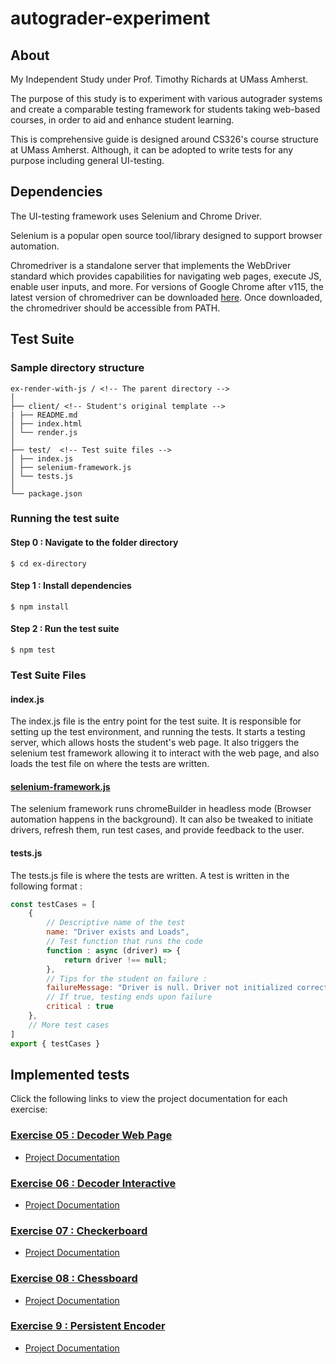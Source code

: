 # autograder-experiment

## About
My Independent Study under Prof. Timothy Richards at UMass Amherst.

The purpose of this study is to experiment with various autograder systems and create a comparable testing framework for students taking web-based courses, in order to aid and enhance student learning.

This is comprehensive guide is designed around CS326's course structure at UMass Amherst. Although, it can be adopted to write tests for any purpose including general UI-testing.

## Dependencies
The UI-testing framework uses Selenium and Chrome Driver.

Selenium is a popular open source tool/library designed to support browser automation. 

Chromedriver is a standalone server that implements the WebDriver standard which provides capabilities for navigating web pages, execute JS, enable user inputs, and more. For versions of Google Chrome after v115, the latest version of chromedriver can be downloaded [here](https://googlechromelabs.github.io/chrome-for-testing/#stable). Once downloaded, the chromedriver should be accessible from PATH.

## Test Suite

### Sample directory structure
```
ex-render-with-js / <!-- The parent directory -->
│
├── client/ <!-- Student's original template -->
| ├── README.md
│ ├── index.html
│ └── render.js
│
├── test/  <!-- Test suite files -->
│ ├── index.js
│ ├── selenium-framework.js
│ └── tests.js
│
└── package.json
```

### Running the test suite

#### Step 0 : Navigate to the folder directory
```$ cd ex-directory```
#### Step 1 : Install dependencies
```$ npm install```
#### Step 2 : Run the test suite
```$ npm test```

### Test Suite Files

#### index.js
The index.js file is the entry point for the test suite. It is responsible for setting up the test environment, and running the tests. 
It starts a testing server, which allows hosts the student's web page. It also triggers the selenium test framework allowing it to interact with the web page, and also loads the test file on where the tests are written.

#### [selenium-framework.js](./selenium-framework.js)
The selenium framework runs chromeBuilder in headless mode (Browser automation happens in the background). It can also be tweaked to initiate drivers, refresh them, run test cases, and provide feedback to the user.

#### tests.js
The tests.js file is where the tests are written. A test is written in the following format : 
```js
const testCases = [
    {
        // Descriptive name of the test
        name: "Driver exists and Loads",
        // Test function that runs the code
        function : async (driver) => {
            return driver !== null;
        },
        // Tips for the student on failure : 
        failureMessage: "Driver is null. Driver not initialized correctly or Page does not load. Running more tests are not possible",
        // If true, testing ends upon failure
        critical : true
    },
    // More test cases
]
export { testCases }
```


## Implemented tests

Click the following links to view the project documentation for each exercise:

### [**Exercise 05** : Decoder Web Page](./READMEs/ex-05.md)
- [Project Documentation](https://umass-cs-326.github.io/docs/exercises/decoder-web-page/)

### [**Exercise 06** : Decoder Interactive](./READMEs/ex-06.md)
- [Project Documentation](https://umass-cs-326.github.io/docs/exercises/interactive-decoder/)

### [**Exercise 07** : Checkerboard](./READMEs/ex-07.md)
- [Project Documentation](https://umass-cs-326.github.io/docs/exercises/checkerboard/)

### [**Exercise 08** : Chessboard](./READMEs/ex-08.md)
- [Project Documentation](https://umass-cs-326.github.io/docs/exercises/chessboard/)

### [**Exercise 9** : Persistent Encoder](./READMEs/ex-09.md)
- [Project Documentation](https://umass-cs-326.github.io/docs/exercises/persistent-encoder/)

